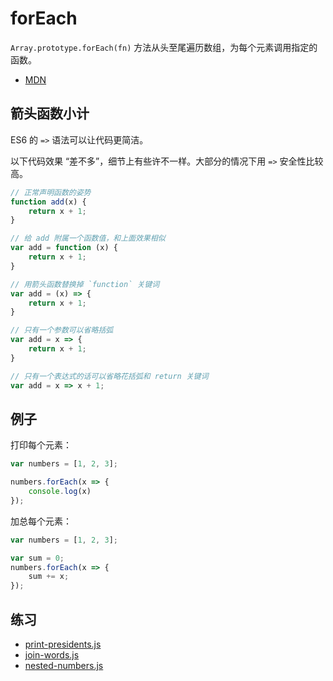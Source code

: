 # forEach

`Array.prototype.forEach(fn)` 方法从头至尾遍历数组，为每个元素调用指定的函数。

+ [MDN](https://developer.mozilla.org/zh-CN/docs/Web/JavaScript/Reference/Global_Objects/Array/forEach)

## 箭头函数小计

ES6 的 `=>` 语法可以让代码更简洁。

以下代码效果 “差不多”，细节上有些许不一样。大部分的情况下用 `=>` 安全性比较高。

```js
// 正常声明函数的姿势
function add(x) {
	return x + 1;
}

// 给 add 附属一个函数值，和上面效果相似
var add = function (x) {
	return x + 1;
}

// 用箭头函数替换掉 `function` 关键词
var add = (x) => {
	return x + 1;
}

// 只有一个参数可以省略括弧
var add = x => {
	return x + 1;
}

// 只有一个表达式的话可以省略花括弧和 return 关键词
var add = x => x + 1;
```

## 例子

打印每个元素：

```js
var numbers = [1, 2, 3];

numbers.forEach(x => {
	console.log(x)
});
```

加总每个元素：

```js
var numbers = [1, 2, 3];

var sum = 0;
numbers.forEach(x => {
	sum += x;
});
```

## 练习

+ [print-presidents.js](print-presidents.js)
+ [join-words.js](join-words.js)
+ [nested-numbers.js](nested-numbers.js)

